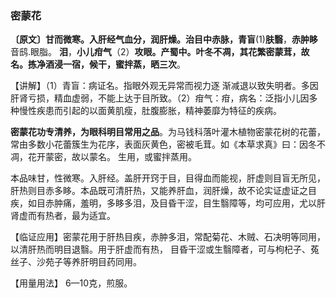 ###   密蒙花   

**〔原文〕甘而微寒。入肝经气血分，润肝燥。治目中赤脉，青盲**(1)**肤翳**，**赤肿眵**音鸱.眼脂。 **泪**，**小儿疳气**（2）**攻眼。产蜀中。叶冬不凋，其花繁密蒙茸，故名。拣净酒浸一宿，候干，蜜拌蒸，晒三次**。   

【讲解】（1）青盲：病证名。指眼外观无异常而视力逐 渐减退以致失明者。多因肝肾亏损，精血虚弱，不能上达于目所致。（2）疳气：疳，病名：泛指小儿因多种慢性疾患而引起的以面黄肌瘦，肚腹膨胀，精神萎靡为特征的疾病。

 **密蒙花功专清养，为眼科明目常用之品**。为马钱科落叶灌木植物密蒙花树的花蕾，常由多数小花蕾簇生为花序，表面灰黄色，密被毛茸。如《本草求真》曰：因冬不凋，花开蒙密，故以蒙名。 生用，或蜜拌蒸用。

本品味甘，性微寒。入肝经。盖肝开窍于目，目得血而能视，肝虚则目盲无所见，肝热则目赤多眵。本品既可清肝热，又能养肝血，润肝燥，故不论实证虚证之目疾，如目赤肿痛，羞明，多眵多泪，及目昏干涩，目生翳障等，均可应用，尤以肝肾虚而有热者，最为适宜。

【临证应用】密蒙花用于肝热目疾，赤肿多泪，常配菊花、木贼、石决明等同用，以清肝热而明目退翳。用于肝虚而有热， 目昏干涩或生翳障者，可与枸杞子、菟丝子、沙苑子等养肝明目药同用。

【用量用法】   6—10克，煎服。  
